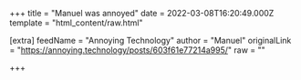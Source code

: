 
+++
title = "Manuel was annoyed"
date = 2022-03-08T16:20:49.000Z
template = "html_content/raw.html"

[extra]
feedName = "Annoying Technology"
author = "Manuel"
originalLink = "https://annoying.technology/posts/603f61e77214a995/"
raw = ""

+++

